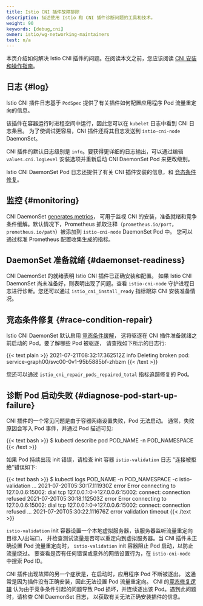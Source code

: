 ```yaml
---
title: Istio CNI 插件故障排除
description: 描述使用 Istio 和 CNI 插件诊断问题的工具和技术。
weight: 90
keywords: [debug,cni]
owner: istio/wg-networking-maintainers
test: n/a
---
```


本页介绍如何解决 Istio CNI 插件的问题。在阅读本文之前，您应该阅读
[CNI 安装和操作指南](/zh/docs/setup/additional-setup/cni/)。

## 日志 {#log}

Istio CNI 插件日志基于 `PodSpec` 提供了有关插件如何配置应用程序 Pod
流量重定向的信息。

该插件在容器运行时进程空间中运行，因此您可以在 `kubelet` 日志中看到 CNI 日志条目。
为了使调试更容易，CNI 插件还将其日志发送到 `istio-cni-node` DaemonSet。

CNI 插件的默认日志级别是 `info`。要获得更详细的日志输出，可以通过编辑
`values.cni.logLevel` 安装选项并重新启动 CNI DaemonSet Pod 来更改级别。

Istio CNI DaemonSet Pod 日志还提供了有关 CNI 插件安装的信息，和
[竞态条件修复](/zh/docs/setup/additional-setup/cni/#race-condition-mitigation)。

## 监控 {#monitoring}

CNI DaemonSet [generates metrics](/zh/docs/reference/commands/install-cni/#metrics)，
可用于监视 CNI 的安装，准备就绪和竞争条件缓解。默认情况下，Prometheus 抓取注释（`prometheus.io/port`，
`prometheus.io/path`）被添加到 `istio-cni-node` DaemonSet Pod 中。
您可以通过标准 Prometheus 配置收集生成的指标。

## DaemonSet 准备就绪 {#daemonset-readiness}

CNI DaemonSet 的就绪表明 Istio CNI 插件已正确安装和配置。
如果 Istio CNI DaemonSet 尚未准备好，则表明出现了问题。查看
`istio-cni-node` 守护进程日志进行诊断。您还可以通过 `istio_cni_install_ready`
指标跟踪 CNI 安装准备情况。

## 竞态条件修复 {#race-condition-repair}

Istio CNI DaemonSet 默认启用 [竞态条件缓解](/zh/docs/setup/additional-setup/cni/#race-condition-mitigation)，
这将驱逐在 CNI 插件准备就绪之前启动的 Pod。要了解哪些 Pod 被驱逐，
请查找如下所示的日志行:

{{< text plain >}}
2021-07-21T08:32:17.362512Z     info   Deleting broken pod: service-graph00/svc00-0v1-95b5885bf-zhbzm
{{< /text >}}

您还可以通过 `istio_cni_repair_pods_repaired_total` 指标追踪修复的 Pod。

## 诊断 Pod 启动失败 {#diagnose-pod-start-up-failure}

CNI 插件的一个常见问题是由于容器网络设置失败，Pod 无法启动。
通常，失败原因会写入 Pod 事件，并通过 Pod 描述可见:

{{< text bash >}}
$ kubectl describe pod POD_NAME -n POD_NAMESPACE
{{< /text >}}

如果 Pod 持续出现 init 错误，请检查 init 容器 `istio-validation` 日志
"连接被拒绝"错误如下:

{{< text bash >}}
$ kubectl logs POD_NAME -n POD_NAMESPACE -c istio-validation
...
2021-07-20T05:30:17.111930Z     error   Error connecting to 127.0.0.6:15002: dial tcp 127.0.0.1:0->127.0.0.6:15002: connect: connection refused
2021-07-20T05:30:18.112503Z     error   Error connecting to 127.0.0.6:15002: dial tcp 127.0.0.1:0->127.0.0.6:15002: connect: connection refused
...
2021-07-20T05:30:22.111676Z     error   validation timeout
{{< /text >}}

`istio-validation` init 容器设置一个本地虚拟服务器，该服务器监听流量重定向目标入/出端口，
并检查测试流量是否可以重定向到虚拟服务器。当 CNI 插件未正确设置 Pod 流量重定向时，
`istio-validation` init 容器阻止 Pod 启动，以防止流量绕过。
要查看是否有任何错误或意外的网络设置行为，在 `istio-cni-node` 中搜索 Pod ID。

CNI 插件出现故障的另一个症状是，在启动时，应用程序 Pod 不断被逐出。
这通常是因为插件没有正确安装，因此无法设置 Pod 流量重定向。
CNI 的[竞态修复逻辑](/zh/docs/setup/additional-setup/cni/#race-condition-mitigation)
认为由于竞争条件引起的问题导致 Pod 损坏，并连续逐出该 Pod。遇到此问题时，请检查 CNI DaemonSet 日志，
以获取有关无法正确安装插件的信息。
